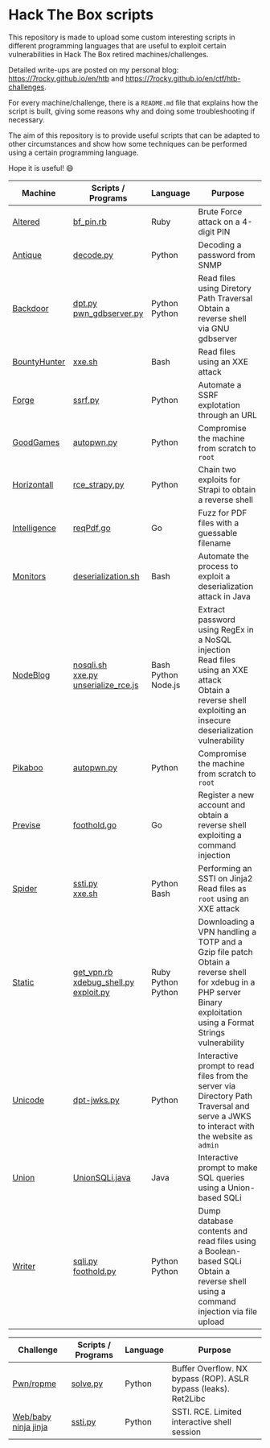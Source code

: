 # Hack The Box scripts

This repository is made to upload some custom interesting scripts in different programming languages that are useful to exploit certain vulnerabilities in Hack The Box retired machines/challenges.

Detailed write-ups are posted on my personal blog: https://7rocky.github.io/en/htb and https://7rocky.github.io/en/ctf/htb-challenges.

For every machine/challenge, there is a `README.md` file that explains how the script is built, giving some reasons why and doing some troubleshooting if necessary.

The aim of this repository is to provide useful scripts that can be adapted to other circumstances and show how some techniques can be performed using a certain programming language.

Hope it is useful! :smile:

| Machine                               | Scripts / Programs                                                                                                                           | Language                  | Purpose                                                                                                                                                                  |
| ------------------------------------- | -------------------------------------------------------------------------------------------------------------------------------------------- | ------------------------- | ------------------------------------------------------------------------------------------------------------------------------------------------------------------------ |
| [Altered](Machines/Altered)           | [bf_pin.rb](Machines/Altered/bf_pin.rb)                                                                                                      | Ruby                      | Brute Force attack on a 4-digit PIN                                                                                                                                      |
| [Antique](Machines/Antique)           | [decode.py](Machines/Antique/decode.py)                                                                                                      | Python                    | Decoding a password from SNMP                                                                                                                                            |
| [Backdoor](Machines/Backdoor)         | [dpt.py](Machines/Backdoor/dpt.py)<br>[pwn_gdbserver.py](Machines/Backdoor/pwn_gdbserver.py)                                                 | Python<br>Python          | Read files using Diretory Path Traversal<br>Obtain a reverse shell via GNU gdbserver                                                                                     |
| [BountyHunter](Machines/BountyHunter) | [xxe.sh](Machines/BountyHunter/xxe.sh)                                                                                                       | Bash                      | Read files using an XXE attack                                                                                                                                           |
| [Forge](Machines/Forge)               | [ssrf.py](Machines/Forge/ssrf.py)                                                                                                            | Python                    | Automate a SSRF explotation through an URL                                                                                                                               |
| [GoodGames](Machines/GoodGames)       | [autopwn.py](Machines/GoodGames/autopwn.py)                                                                                                  | Python                    | Compromise the machine from scratch to `root`                                                                                                                            |
| [Horizontall](Machines/Horizontall)   | [rce_strapy.py](Machines/Horizontall/rce_strapy.py)                                                                                          | Python                    | Chain two exploits for Strapi to obtain a reverse shell                                                                                                                  |
| [Intelligence](Machines/Intelligence) | [reqPdf.go](Machines/Intelligence/reqPdf.go)                                                                                                 | Go                        | Fuzz for PDF files with a guessable filename                                                                                                                             |
| [Monitors](Machines/Monitors)         | [deserialization.sh](Machines/Monitors/deserialization.sh)                                                                                   | Bash                      | Automate the process to exploit a deserialization attack in Java                                                                                                         |
| [NodeBlog](Machines/NodeBlog)         | [nosqli.sh](Machines/NodeBlog/nosqli.sh)<br>[xxe.py](Machines/NodeBlog/xxe.py)<br>[unserialize_rce.js](Machines/NodeBlog/unserialize_rce.js) | Bash<br>Python<br>Node.js | Extract password using RegEx in a NoSQL injection<br>Read files using an XXE attack<br>Obtain a reverse shell exploiting an insecure deserialization vulnerability       |
| [Pikaboo](Machines/Pikaboo)           | [autopwn.py](Machines/Pikaboo/autopwn.py)                                                                                                    | Python                    | Compromise the machine from scratch to `root`                                                                                                                            |
| [Previse](Machines/Previse)           | [foothold.go](Machines/Previse/foothold.go)                                                                                                  | Go                        | Register a new account and obtain a reverse shell exploiting a command injection                                                                                         |
| [Spider](Machines/Spider)             | [ssti.py](Machines/Spider/ssti.py)<br>[xxe.sh](Machines/Spider/xxe.sh)                                                                       | Python<br>Bash            | Performing an SSTI on Jinja2<br>Read files as `root` using an XXE attack                                                                                                 |
| [Static](Machines/Static)             | [get_vpn.rb](Machines/Static/get_vpn.rb)<br>[xdebug_shell.py](Machines/Static/xdebug_shell.py)<br>[exploit.py](Machines/Static/exploit.py)   | Ruby<br>Python<br>Python  | Downloading a VPN handling a TOTP and a Gzip file patch<br>Obtain a reverse shell for xdebug in a PHP server<br>Binary exploitation using a Format Strings vulnerability |
| [Unicode](Machines/Unicode)           | [dpt-jwks.py](Machines/Unicode/dpt-jwks.py)                                                                                                  | Python                    | Interactive prompt to read files from the server via Directory Path Traversal and serve a JWKS to interact with the website as `admin`                                   |
| [Union](Machines/Union)               | [UnionSQLi.java](Machines/Union/UnionSQLi.java)                                                                                              | Java                      | Interactive prompt to make SQL queries using a Union-based SQLi                                                                                                          |
| [Writer](Machines/Writer)             | [sqli.py](Machines/Writer/sqli.py)<br>[foothold.py](Machines/Writer/foothold.py)                                                             | Python<br>Python          | Dump database contents and read files using a Boolean-based SQLi<br>Obtain a reverse shell using a command injection via file upload                                     |

| Challenge                                                   | Scripts / Programs                                     | Language | Purpose                                                         |
| ----------------------------------------------------------- | ------------------------------------------------------ | -------- | --------------------------------------------------------------- |
| [Pwn/ropme](Challenges/Pwn/ropme)                           | [solve.py](Challenges/Pwn/ropme/solve.py)              | Python   | Buffer Overflow. NX bypass (ROP). ASLR bypass (leaks). Ret2Libc |
| [Web/baby ninja jinja](Challenges/Web/baby%20ninja%20jinja) | [ssti.py](Challenges/Web/baby%20ninja%20jinja/ssti.py) | Python   | SSTI. RCE. Limited interactive shell session                    |
